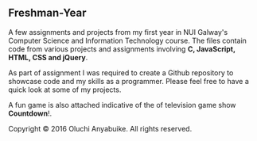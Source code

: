 ## Freshman-Year
A few assignments and projects from my first year in NUI Galway's Computer Science and Information Technology course. The files contain code from various projects and assignments involving **C, JavaScript, HTML, CSS and jQuery**. 

As part of assignment I was required to create a Github repository to showcase code and my skills as a programmer. Please feel free to have a quick look at some of my projects.

A fun game is also attached indicative of the of television game show **Countdown**!.





Copyright © 2016 Oluchi Anyabuike. All rights reserved.
